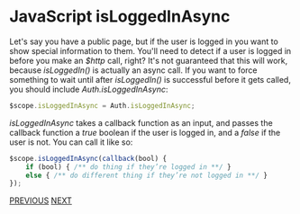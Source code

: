 # JavaScript isLoggedInAsync

Let's say you have a public page, but if the user is logged in you want to show special information to them. You'll need to detect if a user is logged in before you make an _$http_ call, right? It's not guaranteed that this will work, because _isLoggedIn()_ is actually an async call. If you want to force something to wait until after _isLoggedIn()_ is successful before it gets called, you should include _Auth.isLoggedInAsync_:

```javascript
$scope.isLoggedInAsync = Auth.isLoggedInAsync;
```

_isLoggedInAsync_ takes a callback function as an input, and passes the callback function a _true_ boolean if the user is logged in, and a _false_ if the user is not. You can call it like so:

```javascript
$scope.isLoggedInAsync(callback(bool) {
    if (bool) { /** do thing if they’re logged in **/ }
    else { /** do different thing if they’re not logged in **/ }
});
```

[PREVIOUS](Page-Restriction) [NEXT](Angular-Angular-Angular-Bonus-SocketIO)
